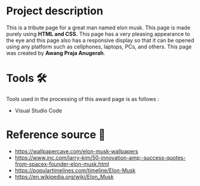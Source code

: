 # Project description
This is a tribute page for a great man named elon musk. This page is made purely using __HTML and CSS.__ This page has a very pleasing appearance to the eye and this page also has a responsive display so that it can be opened using any platform such as cellphones, laptops, PCs, and others. This page was created by __Awang Praja Anugerah__.

# Tools :hammer_and_wrench:
Tools used in the processing of this award page is as follows :
* Visual Studio Code

# Reference source :link:
* https://wallpapercave.com/elon-musk-wallpapers
* https://www.inc.com/larry-kim/50-innovation-amp;-success-quotes-from-spacex-founder-elon-musk.html
* https://populartimelines.com/timeline/Elon-Musk
* https://en.wikipedia.org/wiki/Elon_Musk
